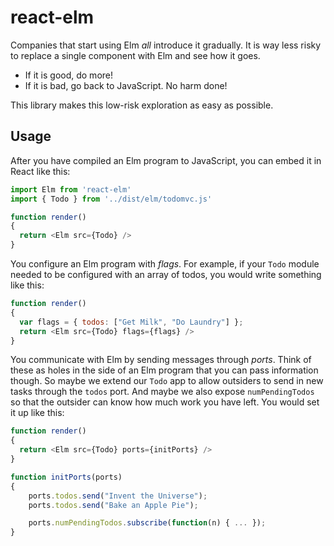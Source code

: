 # react-elm

Companies that start using Elm *all* introduce it gradually. It is way less risky to replace a single component with Elm and see how it goes.

  - If it is good, do more!
  - If it is bad, go back to JavaScript. No harm done!

This library makes this low-risk exploration as easy as possible.


## Usage

After you have compiled an Elm program to JavaScript, you can embed it in React like this:

```javascript
import Elm from 'react-elm'
import { Todo } from '../dist/elm/todomvc.js'

function render()
{
  return <Elm src={Todo} />
}
```

You configure an Elm program with *flags*. For example, if your `Todo` module needed to be configured with an array of todos, you would write something like this:

```javascript
function render()
{
  var flags = { todos: ["Get Milk", "Do Laundry"] };
  return <Elm src={Todo} flags={flags} />
}
```

You communicate with Elm by sending messages through *ports*. Think of these as holes in the side of an Elm program that you can pass information though. So maybe we extend our `Todo` app to allow outsiders to send in new tasks through the `todos` port. And maybe we also expose `numPendingTodos` so that the outsider can know how much work you have left. You would set it up like this:

```javascript
function render()
{
  return <Elm src={Todo} ports={initPorts} />
}

function initPorts(ports)
{
	ports.todos.send("Invent the Universe");
	ports.todos.send("Bake an Apple Pie");

	ports.numPendingTodos.subscribe(function(n) { ... });
}
```
